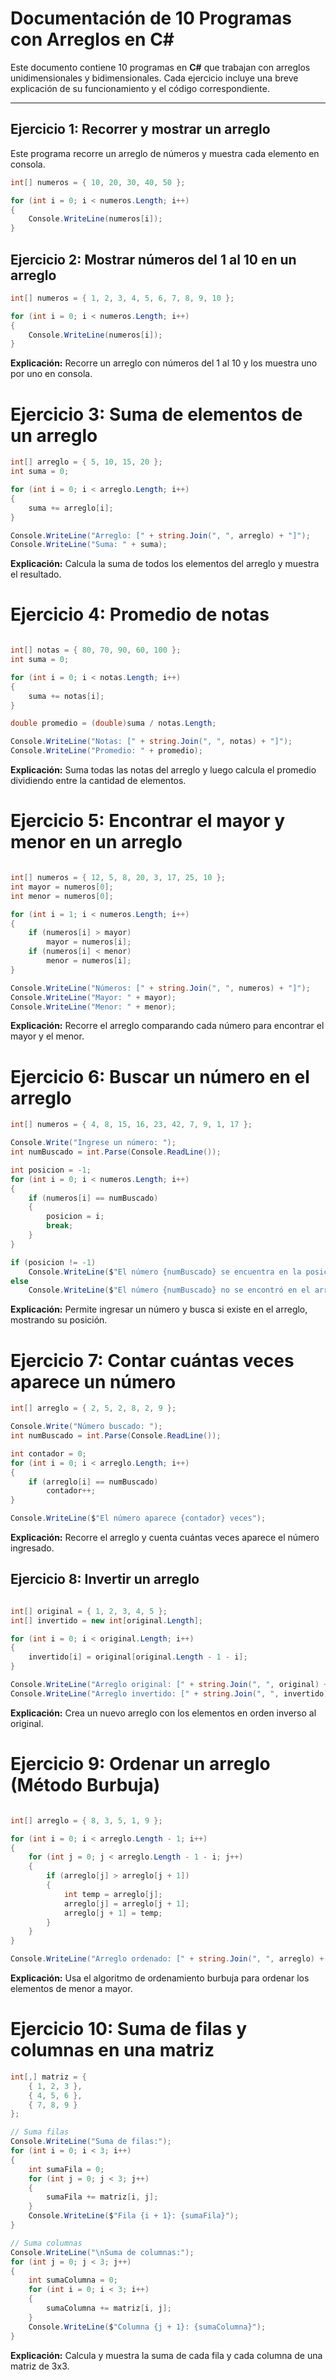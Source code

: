 # Documentación de 10 Programas con Arreglos en C#

Este documento contiene 10 programas en **C#** que trabajan con arreglos unidimensionales y bidimensionales. Cada ejercicio incluye una breve explicación de su funcionamiento y el código correspondiente.

---

## Ejercicio 1: Recorrer y mostrar un arreglo
Este programa recorre un arreglo de números y muestra cada elemento en consola.
```csharp
int[] numeros = { 10, 20, 30, 40, 50 };

for (int i = 0; i < numeros.Length; i++)
{
    Console.WriteLine(numeros[i]);
}
```

## Ejercicio 2: Mostrar números del 1 al 10 en un arreglo
```csharp
int[] numeros = { 1, 2, 3, 4, 5, 6, 7, 8, 9, 10 };

for (int i = 0; i < numeros.Length; i++)
{
    Console.WriteLine(numeros[i]);
}
```
**Explicación:** Recorre un arreglo con números del 1 al 10 y los muestra uno por uno en consola.

# Ejercicio 3: Suma de elementos de un arreglo
```csharp
int[] arreglo = { 5, 10, 15, 20 };
int suma = 0;

for (int i = 0; i < arreglo.Length; i++)
{
    suma += arreglo[i];
}

Console.WriteLine("Arreglo: [" + string.Join(", ", arreglo) + "]");
Console.WriteLine("Suma: " + suma);
```
**Explicación:** Calcula la suma de todos los elementos del arreglo y muestra el resultado.

# Ejercicio 4: Promedio de notas
```csharp

int[] notas = { 80, 70, 90, 60, 100 };
int suma = 0;

for (int i = 0; i < notas.Length; i++)
{
    suma += notas[i];
}

double promedio = (double)suma / notas.Length;

Console.WriteLine("Notas: [" + string.Join(", ", notas) + "]");
Console.WriteLine("Promedio: " + promedio);
```
**Explicación:** Suma todas las notas del arreglo y luego calcula el promedio dividiendo entre la cantidad de elementos.

# Ejercicio 5: Encontrar el mayor y menor en un arreglo
```csharp

int[] numeros = { 12, 5, 8, 20, 3, 17, 25, 10 };
int mayor = numeros[0];
int menor = numeros[0];

for (int i = 1; i < numeros.Length; i++)
{
    if (numeros[i] > mayor)
        mayor = numeros[i];
    if (numeros[i] < menor)
        menor = numeros[i];
}

Console.WriteLine("Números: [" + string.Join(", ", numeros) + "]");
Console.WriteLine("Mayor: " + mayor);
Console.WriteLine("Menor: " + menor);
```
**Explicación:** Recorre el arreglo comparando cada número para encontrar el mayor y el menor.

# Ejercicio 6: Buscar un número en el arreglo
``` csharp
int[] numeros = { 4, 8, 15, 16, 23, 42, 7, 9, 1, 17 };

Console.Write("Ingrese un número: ");
int numBuscado = int.Parse(Console.ReadLine());

int posicion = -1;
for (int i = 0; i < numeros.Length; i++)
{
    if (numeros[i] == numBuscado)
    {
        posicion = i;
        break;
    }
}

if (posicion != -1)
    Console.WriteLine($"El número {numBuscado} se encuentra en la posición {posicion}");
else
    Console.WriteLine($"El número {numBuscado} no se encontró en el arreglo");
```
**Explicación:** Permite ingresar un número y busca si existe en el arreglo, mostrando su posición.

# Ejercicio 7: Contar cuántas veces aparece un número
```csharp
int[] arreglo = { 2, 5, 2, 8, 2, 9 };

Console.Write("Número buscado: ");
int numBuscado = int.Parse(Console.ReadLine());

int contador = 0;
for (int i = 0; i < arreglo.Length; i++)
{
    if (arreglo[i] == numBuscado)
        contador++;
}

Console.WriteLine($"El número aparece {contador} veces");
```
**Explicación:** Recorre el arreglo y cuenta cuántas veces aparece el número ingresado.

## Ejercicio 8: Invertir un arreglo
```csharp

int[] original = { 1, 2, 3, 4, 5 };
int[] invertido = new int[original.Length];

for (int i = 0; i < original.Length; i++)
{
    invertido[i] = original[original.Length - 1 - i];
}

Console.WriteLine("Arreglo original: [" + string.Join(", ", original) + "]");
Console.WriteLine("Arreglo invertido: [" + string.Join(", ", invertido) + "]");
```
**Explicación:** Crea un nuevo arreglo con los elementos en orden inverso al original.

# Ejercicio 9: Ordenar un arreglo (Método Burbuja)
```csharp

int[] arreglo = { 8, 3, 5, 1, 9 };

for (int i = 0; i < arreglo.Length - 1; i++)
{
    for (int j = 0; j < arreglo.Length - 1 - i; j++)
    {
        if (arreglo[j] > arreglo[j + 1])
        {
            int temp = arreglo[j];
            arreglo[j] = arreglo[j + 1];
            arreglo[j + 1] = temp;
        }
    }
}

Console.WriteLine("Arreglo ordenado: [" + string.Join(", ", arreglo) + "]");
```
**Explicación:** Usa el algoritmo de ordenamiento burbuja para ordenar los elementos de menor a mayor.

# Ejercicio 10: Suma de filas y columnas en una matriz
```csharp
int[,] matriz = {
    { 1, 2, 3 },
    { 4, 5, 6 },
    { 7, 8, 9 }
};

// Suma filas
Console.WriteLine("Suma de filas:");
for (int i = 0; i < 3; i++)
{
    int sumaFila = 0;
    for (int j = 0; j < 3; j++)
    {
        sumaFila += matriz[i, j];
    }
    Console.WriteLine($"Fila {i + 1}: {sumaFila}");
}

// Suma columnas
Console.WriteLine("\nSuma de columnas:");
for (int j = 0; j < 3; j++)
{
    int sumaColumna = 0;
    for (int i = 0; i < 3; i++)
    {
        sumaColumna += matriz[i, j];
    }
    Console.WriteLine($"Columna {j + 1}: {sumaColumna}");
}
```
**Explicación:** Calcula y muestra la suma de cada fila y cada columna de una matriz de 3x3.
